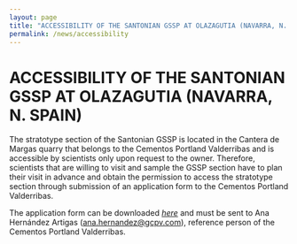```yaml
---
layout: page
title: "ACCESSIBILITY OF THE SANTONIAN GSSP AT OLAZAGUTIA (NAVARRA, N. SPAIN)"
permalink: /news/accessibility
---
```

# ACCESSIBILITY OF THE SANTONIAN GSSP AT OLAZAGUTIA (NAVARRA, N. SPAIN)

The stratotype section of the Santonian GSSP is located in the Cantera de Margas quarry that belongs to the Cementos Portland Valderribas and is accessible by scientists only upon request to the owner. Therefore, scientists that are willing to visit and sample the GSSP section have to plan their visit in advance and obtain the permission to access the stratotype section through submission of an application form to the Cementos Portland Valderribas.

The application form can be downloaded *[here](files/Form_Santonian_GSSP.pdf)* and must be sent to Ana Hernández Artigas (<ana.hernandez@gcpv.com>), reference person of the Cementos Portland Valderribas.
